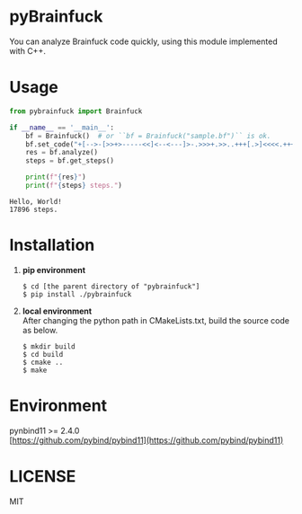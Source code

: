# pyBrainfuck
You can analyze Brainfuck code quickly, using this module implemented with C++.

# Usage
```python
from pybrainfuck import Brainfuck

if __name__ == '__main__':
    bf = Brainfuck()  # or ``bf = Brainfuck("sample.bf")`` is ok.
    bf.set_code("+[-->-[>>+>-----<<]<--<---]>-.>>>+.>>..+++[.>]<<<<.+++.------.<<-.>>>>+.")
    res = bf.analyze()
    steps = bf.get_steps()

    print(f"{res}")
    print(f"{steps} steps.")
```
```text
Hello, World!
17896 steps.
```

# Installation
1. **pip environment**
    ```shell script
    $ cd [the parent directory of "pybrainfuck"]
    $ pip install ./pybrainfuck
    ```
1. **local environment**  
    After changing the python path in CMakeLists.txt, build the source code as below.
    ```shell script
    $ mkdir build
    $ cd build
    $ cmake ..
    $ make
    ```

# Environment
pynbind11 >= 2.4.0  
[https://github.com/pybind/pybind11](https://github.com/pybind/pybind11)

# LICENSE
MIT
